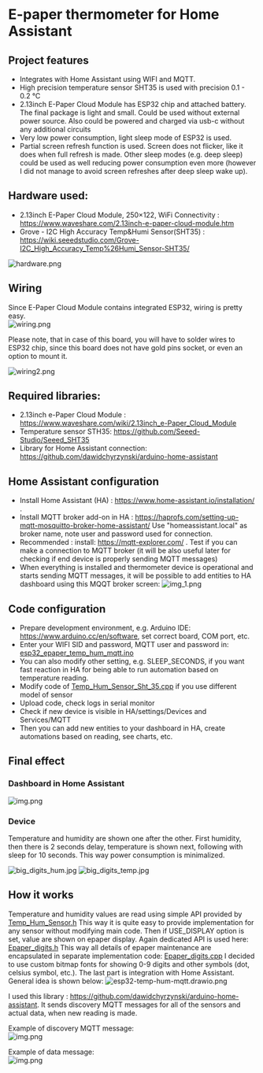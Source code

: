 # E-paper thermometer for Home Assistant

## Project features
- Integrates with Home Assistant using WIFI and MQTT. 
- High precision temperature sensor SHT35 is used with precision 0.1 - 0.2 °C
- 2.13inch E-Paper Cloud Module has ESP32 chip and attached battery. The final package is light and small.
  Could be used without external power source. Also could be powered and charged via usb-c without any additional circuits
- Very low power consumption, light sleep mode of ESP32 is used.
- Partial screen refresh function is used. Screen does not flicker, like it does when full refresh is made.
  Other sleep modes (e.g. deep sleep) could be used as well reducing power consumption even more (however I did not manage to avoid screen refreshes after deep sleep wake up).

## Hardware used:
- 2.13inch E-Paper Cloud Module, 250×122, WiFi Connectivity : https://www.waveshare.com/2.13inch-e-paper-cloud-module.htm
- Grove - I2C High Accuracy Temp&Humi Sensor(SHT35) : https://wiki.seeedstudio.com/Grove-I2C_High_Accuracy_Temp%26Humi_Sensor-SHT35/

![hardware.png](images/hardware.png)

## Wiring
Since E-Paper Cloud Module contains integrated ESP32, wiring is  pretty easy.  
![wiring.png](images/wiring.png)

Please note, that in case of this board, you will have to solder wires to ESP32 chip, since this board does not have gold pins socket, or even an option to mount it.  

![wiring2.png](images/wiring2.png)


## Required libraries:
- 2.13inch e-Paper Cloud Module : https://www.waveshare.com/wiki/2.13inch_e-Paper_Cloud_Module
- Temperature sensor STH35: https://github.com/Seeed-Studio/Seeed_SHT35
- Library for Home Assistant connection: https://github.com/dawidchyrzynski/arduino-home-assistant

## Home Assistant configuration
- Install Home Assistant (HA) : https://www.home-assistant.io/installation/ .
- Install MQTT broker add-on in HA : https://haprofs.com/setting-up-mqtt-mosquitto-broker-home-assistant/
 Use "homeassistant.local" as broker name, note user and password used for connection. 
- Recommended : install: https://mqtt-explorer.com/ . Test if you can make a connection to MQTT broker
  (it will be also useful later for checking if end device is properly sending MQTT messages) 
- When everything is installed and thermometer device is operational and starts sending MQTT messages,
  it will be possible to add entities to HA dashboard using this MQQT broker screen:
  ![img_1.png](images/mqtt_in_ha.png)

## Code configuration
- Prepare development environment, e.g. Arduino IDE: https://www.arduino.cc/en/software, set correct board, COM port, etc.
- Enter your WIFI SID and password, MQTT user and password in: [esp32_epaper_temp_hum_mqtt.ino](esp32_epaper_temp_hum_mqtt/esp32_epaper_temp_hum_mqtt.ino)
- You can also modify other setting, e.g. SLEEP_SECONDS, if you want fast reaction in HA for being able to run automation based on temperature reading.
- Modify code of [Temp_Hum_Sensor_Sht_35.cpp](esp32_epaper_temp_hum_mqtt/Temp_Hum_Sensor_Sht_35.cpp) if you use different model of sensor
- Upload code, check logs in serial monitor
- Check if new device is visible in HA/settings/Devices and Services/MQTT
- Then you can add new entities to your dashboard in HA, create automations based on reading, see charts, etc.

## Final effect

### Dashboard in Home Assistant

![img.png](images/ha.png)

### Device
Temperature and humidity are shown one after the other. First humidity, then there is 2 seconds delay,
temperature is shown next, following with sleep for 10 seconds. This way power consumption is minimalized.

![big_digits_hum.jpg](images/big_digits_hum.jpg)
![big_digits_temp.jpg](images/big_digits_temp.jpg)

## How it works
Temperature and humidity values are read using simple API provided by [Temp_Hum_Sensor.h](esp32_epaper_temp_hum_mqtt/Temp_Hum_Sensor.h)
This way it is quite easy to provide implementation for any sensor without modifying main code.
Then if USE_DISPLAY option is set, value are shown on epaper display. Again dedicated API is used here: [Epaper_digits.h](esp32_epaper_temp_hum_mqtt/Epaper_digits.h)
This way all details of epaper maintenance are encapsulated in separate implementation code:  [Epaper_digits.cpp](esp32_epaper_temp_hum_mqtt/Epaper_digits.cpp)
I decided to use custom bitmap fonts for showing 0-9 digits and other symbols (dot, celsius symbol, etc.).
The last part is integration with Home Assistant.
General idea is shown below:
![esp32-temp-hum-mqtt.drawio.png](images/esp32-temp-hum-mqtt.drawio.png)

I used this library : https://github.com/dawidchyrzynski/arduino-home-assistant. It sends discovery MQTT messages for all of the sensors
and actual data, when new reading is made.

Example of discovery MQTT message:  
![img.png](images/MQTT_discovery.png)

Example of data message:  
![img.png](images/MQTT_data.png)
